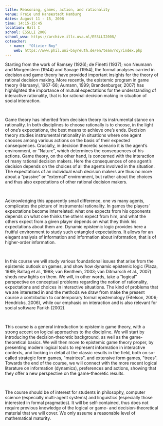 ```yaml
---
title: Reasoning, games, action, and rationality
venue: Freie und Hansestadt Hamburg
dates: August 11 - 15, 2008
time: 14:15-15:45
location: Hall C
school: ESSLLI 2008
school_www: https://archive.illc.uva.nl/ESSLLI2008/
coteacher:
  - name:  "Olivier Roy"
    web: https://www.phil.uni-bayreuth.de/en/team/roy/index.php
---
```

Starting from the work of Ramsey (1926); de Finetti (1937); von Neumann
and Morgenstern (1944) and Savage (1954), the formal analyses carried in
decision and game theory have provided important insights for the theory of
rational decision making. More recently, the epistemic program in game theory (Harsanyi, 1967-68; Aumann, 1999; Brandenburger, 2007) has highlighted
the importance of mutual expectations for the understanding of interactive rationality, that is for rational decision making in situation of social interaction.

<br />

Game theory has inherited from decision theory its instrumental stance
on rationality. In both disciplines to choose rationally is to choose, in the light
of one’s expectations, the best means to achieve one’s ends. Decision theory
studies instrumental rationality in situations where one agent chooses among
various actions on the basis of their expected consequences. Crucially, in
decision theoretic scenario it is the agent’s environment, or “Nature”, which
determines the consequences of his actions. Game theory, on the other hand,
is concerned with the interaction of many rational decision makers. Here the consequences of one agent’s decision depends on the choices of all the agents
involved in the situation. The expectations of an individual each decision
makers are thus no more about a “passive” or “external” environment, but
rather about the choices and thus also expectations of other rational decision
makers.

<br />

Acknowledging this apparently small difference, one vs many agents, complicates the picture of instrumental rationality. In games the players’ expectations become interrelated: what one expects from his opponents depends
on what one thinks the others expect from him, and what the others expect
from a given player depends on what they think his expectations about them
are. Dynamic epistemic logic provides here a fruitful environment to study
such entangled expectations. It allows for an elegant analysis of information
and information about information, that is of higher-order information.

<br />


In this course we will study various foundational issues that arise from the
epistemic outlook on games, and show how dynamic epistemic logic (Plaza,
1989; Baltag et al., 1998; van Benthem, 2003; van Ditmarsch et al., 2007)
sheds new lights on them. We will, in other words, take a “logical” perspective
on conceptual problems regarding the notion of rationality, expectations and
choices in interactive situations. The kind of problems that we are interested
in and the methods we draw from make the present course a contribution to
contemporary formal epistemology (Fitelson, 2006; Hendricks, 2006), while
our emphasis on interaction and is also relevant for social software Parikh
(2002).

<br />


This course is a general introduction to epistemic game theory, with a strong accent on logical approaches to the discipline. We will start by introducing the decision-theoretic background, as well as the game-theoretical basics. We will then move to epistemic game theory proper, by presenting modern logical tools to represent information in interactive contexts, and looking in detail at the classic results in the field, both on so-called strategic form games, "matrices", and extensive form games, "trees". Towards the end of the course, we will connect with the more recent logical literature on information (dynamics), preferences and actions, showing that they offer a new perspective on the game-theoretic results. 

<br />

The course should be of interest for students in philosophy, computer science (especially multi-agent systems) and linguistics (especially those interested in formal pragmatics). It will be self-contained, thus does not require previous knowledge of the logical or game- and decision-theoretical material that we will cover. We only assume a reasonable level of mathematical maturity. 
